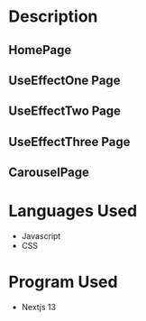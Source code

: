 # Description 
## HomePage 
## UseEffectOne Page 
## UseEffectTwo Page
## UseEffectThree Page
## CarouselPage
# Languages Used 
* Javascript 
* CSS


# Program Used
* Nextjs 13